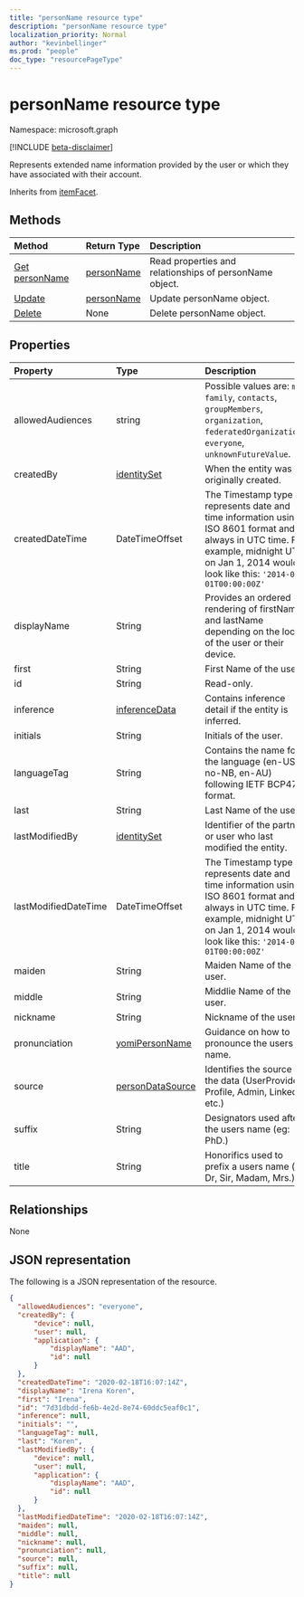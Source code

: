 ```yaml
---
title: "personName resource type"
description: "personName resource type"
localization_priority: Normal
author: "kevinbellinger"
ms.prod: "people"
doc_type: "resourcePageType"
---
```


# personName resource type

Namespace: microsoft.graph

[!INCLUDE [beta-disclaimer](../../includes/beta-disclaimer.md)]

Represents extended name information provided by the user or which they have associated with their account.

Inherits from [itemFacet](itemfacet.md).

## Methods

| Method                                     | Return Type                 | Description                                             |
|:-------------------------------------------|:----------------------------|:--------------------------------------------------------|
| [Get personName](../api/personname-get.md) | [personName](personname.md) | Read properties and relationships of personName object. |
| [Update](../api/personname-update.md)      | [personName](personname.md) | Update personName object.                               |
| [Delete](../api/personname-delete.md)      | None                        | Delete personName object.                               |

## Properties

| Property             | Type                                   | Description                                                                                                                                                                                     |
|:---------------------|:---------------------------------------|:------------------------------------------------------------------------------------------------------------------------------------------------------------------------------------------------|
|allowedAudiences      |string                                  | Possible values are: `me`, `family`, `contacts`, `groupMembers`, `organization`, `federatedOrganizations`, `everyone`, `unknownFutureValue`.                                                    |
|createdBy             |[identitySet](identityset.md)           | When the entity was originally created.                                                                                                                                                         |
|createdDateTime       |DateTimeOffset                          | The Timestamp type represents date and time information using ISO 8601 format and is always in UTC time. For example, midnight UTC on Jan 1, 2014 would look like this: `'2014-01-01T00:00:00Z'`|
|displayName           |String                                  | Provides an ordered rendering of firstName and lastName depending on the locale of the user or their device.                                                                                    |
|first                 |String                                  | First Name of the user.                                                                                                                                                                         |
|id                    |String                                  | Read-only.                                                                                                                                                                                      | 
|inference             |[inferenceData](inferencedata.md)       | Contains inference detail if the entity is inferred.                                                                                                                                            |
|initials              |String                                  | Initials of the user.                                                                                                                                                                           |
|languageTag           |String                                  | Contains the name for the language (en-US, no-NB, en-AU) following IETF BCP47 format.                                                                                                           |
|last                  |String                                  | Last Name of the user.                                                                                                                                                                          |
|lastModifiedBy        |[identitySet](identityset.md)           | Identifier of the partner or user who last modified the entity.                                                                                                                                 |
|lastModifiedDateTime  |DateTimeOffset                          | The Timestamp type represents date and time information using ISO 8601 format and is always in UTC time. For example, midnight UTC on Jan 1, 2014 would look like this: `'2014-01-01T00:00:00Z'`|
|maiden                |String                                  | Maiden Name of the user.                                                                                                                                                                        |
|middle                |String                                  | Middlie Name of the user.                                                                                                                                                                       | 
|nickname              |String                                  | Nickname of the user.                                                                                                                                                                           |
|pronunciation         |[yomiPersonName](yomipersonname.md)     | Guidance on how to pronounce the users name.                                                                                                                                                    |
|source                |[personDataSource](personDataSource.md) | Identifies the source of the data (UserProvided, Profile, Admin, LinkedIn etc.)                                                                                                                 |
|suffix                |String                                  | Designators used after the users name (eg: PhD.)                                                                                                                                                |
|title                 |String                                  | Honorifics used to prefix a users name (eg: Dr, Sir, Madam, Mrs.)                                                                                                                               |

## Relationships

None

## JSON representation

The following is a JSON representation of the resource.

<!-- {
  "blockType": "resource",
  "optionalProperties": [

  ],
  "@odata.type": "microsoft.graph.personName",
  "baseType": "microsoft.graph.itemfacet",
  "keyProperty": "id"
}-->

```json
{
  "allowedAudiences": "everyone",
  "createdBy": {
      "device": null,
      "user": null,
      "application": {
          "displayName": "AAD",
          "id": null
      }
  },
  "createdDateTime": "2020-02-18T16:07:14Z",
  "displayName": "Irena Koren",
  "first": "Irena",
  "id": "7d31dbdd-fe6b-4e2d-8e74-60ddc5eaf0c1",
  "inference": null,
  "initials": "",
  "languageTag": null,
  "last": "Koren",
  "lastModifiedBy": {
      "device": null,
      "user": null,
      "application": {
          "displayName": "AAD",
          "id": null
      }
  },
  "lastModifiedDateTime": "2020-02-18T16:07:14Z",
  "maiden": null,
  "middle": null,
  "nickname": null,
  "pronunciation": null,
  "source": null,
  "suffix": null,
  "title": null
}
```

<!-- uuid: 16cd6b66-4b1a-43a1-adaf-3a886856ed98
2019-02-04 14:57:30 UTC -->
<!-- {
  "type": "#page.annotation",
  "description": "personName resource",
  "keywords": "",
  "section": "documentation",
  "tocPath": ""
}-->